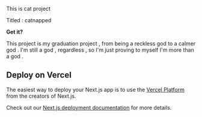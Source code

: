 This is cat project

Titled : catnapped

**Get it?**

This project is my graduation project , from being a reckless god to a calmer god .
I'm still a god , regardless , so I'm just proving to myself I'm more than a god .

## Deploy on Vercel

The easiest way to deploy your Next.js app is to use the [Vercel Platform](https://vercel.com/new?utm_medium=default-template&filter=next.js&utm_source=create-next-app&utm_campaign=create-next-app-readme) from the creators of Next.js.

Check out our [Next.js deployment documentation](https://nextjs.org/docs/deployment) for more details.
